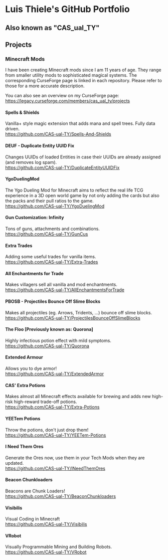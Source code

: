 # Luis Thiele's GitHub Portfolio
## Also known as "CAS_ual_TY"

## Projects

### Minecraft Mods

I have been creating Minecraft mods since I am 11 years of age. They range from smaller utility mods to sophisticated magical systems. The corresponding CurseForge page is linked in each repository. Please refer to those for a more accurate description.

You can also see an overview on my CurseForge page: https://legacy.curseforge.com/members/cas_ual_ty/projects

#### Spells & Shields
Vanilla+ style magic extension that adds mana and spell trees. Fully data driven.  
https://github.com/CAS-ual-TY/Spells-And-Shields

#### DEUF - Duplicate Entity UUID Fix
Changes UUIDs of loaded Entities in case their UUIDs are already assigned (and removes log spam).  
https://github.com/CAS-ual-TY/DuplicateEntityUUIDFix

#### YgoDuelingMod
The Ygo Dueling Mod for Minecraft aims to reflect the real life TCG experience in a 3D open world game by not only adding the cards but also the packs and their pull ratios to the game.  
https://github.com/CAS-ual-TY/YgoDuelingMod

#### Gun Customization: Infinity
Tons of guns, attachments and combinations.  
https://github.com/CAS-ual-TY/GunCus

#### Extra Trades
Adding some useful trades for vanilla items.  
https://github.com/CAS-ual-TY/Extra-Trades

#### All Enchantments for Trade
Makes villagers sell all vanilla and mod enchantments.  
https://github.com/CAS-ual-TY/AllEnchantmentsForTrade

#### PBOSB - Projectiles Bounce Off Slime Blocks
Makes all projectiles (eg. Arrows, Tridents, ...) bounce off slime blocks.  
https://github.com/CAS-ual-TY/ProjectilesBounceOffSlimeBlocks

#### The Floo \[Previously known as: Quorona]
Highly infectious potion effect with mild symptoms.  
https://github.com/CAS-ual-TY/Quorona

#### Extended Armour
Allows you to dye armor!  
https://github.com/CAS-ual-TY/ExtendedArmor

#### CAS' Extra Potions
Makes almost all Minecraft effects available for brewing and adds new high-risk high-reward trade-off potions.  
https://github.com/CAS-ual-TY/Extra-Potions

#### YEETem Potions
Throw the potions, don't just drop them!  
https://github.com/CAS-ual-TY/YEETem-Potions

#### I Need Them Ores
Generate the Ores now, use them in your Tech Mods when they are updated.  
https://github.com/CAS-ual-TY/INeedThemOres

#### Beacon Chunkloaders
Beacons are Chunk Loaders!  
https://github.com/CAS-ual-TY/BeaconChunkloaders

#### Visibilis
Visual Coding in Minecraft  
https://github.com/CAS-ual-TY/Visibilis

#### VRobot
Visually Programmable Mining and Building Robots.  
https://github.com/CAS-ual-TY/VRobot
